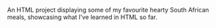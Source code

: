 An HTML project displaying some of my favourite hearty South African meals, showcasing what I’ve learned in HTML so far.
